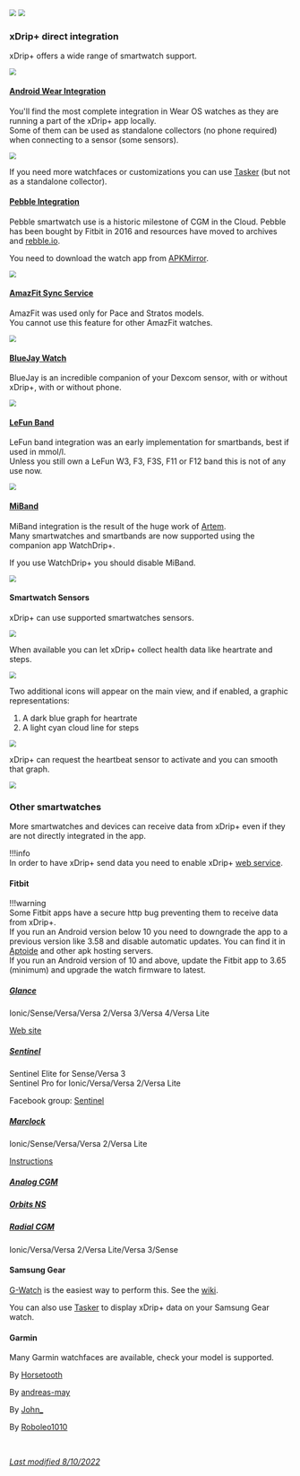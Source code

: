 

<img src="../../images/hamburger_menu.png" style="zoom:75%;" />  
<img src="../../use/images/M-S-SW.png" style="zoom:75%;" />

### xDrip+ direct integration

xDrip+ offers a wide range of smartwatch support.

<img src="../images/M-S-SW1.png" style="zoom:75%;" />

#### [Android Wear Integration](../wear)

You'll find the most complete integration in Wear OS watches as they are running a part of the xDrip+ app locally.  
Some of them can be used as standalone collectors (no phone required) when connecting to a sensor (some sensors).

<img src="../images/M-S-SW2.png" style="zoom:75%;" />

If you need more watchfaces or customizations you can use [Tasker](https://github.com/FreDiabetics/xDrip--Tasker-Tizen-Watchface-Integration/blob/master/README.md) (but not as a standalone collector).

#### [Pebble Integration](../pebble)

Pebble smartwatch use is a historic milestone of CGM in the Cloud. Pebble has been bought by Fitbit in 2016 and resources have moved to archives and [rebble.io](https://rebble.io/).

You need to download the watch app from [APKMirror](https://www.apkmirror.com/apk/pebble-technology-corp/pebble/pebble-4-4-2-1405-62d45d7d7-endframe-release/pebble-4-4-2-1405-62d45d7d7-endframe-android-apk-download/).

<img src="../images/M-S-SW3.png" style="zoom:75%;" />

#### [AmazFit Sync Service](https://crazyinfo.de/2018/07/25/xdrip-smartwatch-widget-fuer-amazfit-pace-stratos/)

AmazFit was used only for Pace and Stratos models.  
You cannot use this feature for other AmazFit watches.

<img src="../images/M-S-SW4.png" style="zoom:75%;" />

#### [BlueJay Watch](../bluejay)

BlueJay is an incredible companion of your Dexcom sensor, with or without xDrip+, with or without phone.

<img src="../images/M-S-SW5.png" style="zoom:75%;" />

#### [LeFun Band](https://www.lefunsmart.com/collections/smartwatches)

LeFun band integration was an early implementation for smartbands, best if used in mmol/l.  
Unless you still own a LeFun W3, F3, F3S, F11 or F12 band this is not of any use now.

<img src="../images/M-S-SW6.png" style="zoom:75%;" />

#### [MiBand](../miband)

MiBand integration is the result of the huge work of [Artem](https://bigdigital.home.blog/).  
Many smartwatches and smartbands are now supported using the companion app WatchDrip+.

If you use WatchDrip+ you should disable MiBand.

<img src="../images/M-S-SW7.png" style="zoom:75%;" />

#### Smartwatch Sensors

xDrip+ can use supported smartwatches sensors.

<img src="../images/M-S-SW8.png" style="zoom:75%;" />

When available you can let xDrip+ collect health data like heartrate and steps.

<img src="../images/M-S-SW8a.png" style="zoom:75%;" />

Two additional icons will appear on the main view, and if enabled, a graphic representations:

1.  A dark blue graph for heartrate
2. A light cyan cloud line for steps

<img src="../images/M-S-SW8c.png" style="zoom:75%;" />

xDrip+ can request the heartbeat sensor to activate and you can smooth that graph.

<img src="../images/M-S-SW8b.png" style="zoom:75%;" />

### Other smartwatches

More smartwatches and devices can receive data from xDrip+ even if they are not directly integrated in the app.

!!!info  
    In order to have xDrip+ send data you need to enable xDrip+ [web service](../../use/interapp#web-service).

#### Fitbit

!!!warning  
    Some Fitbit apps have a secure http bug preventing them to receive data from xDrip+.  
    If you run an Android version below 10 you need to downgrade the app to a previous version like 3.58 and disable automatic updates. You can find it in [Aptoide](https://fitbit.en.aptoide.com/versions) and other apk hosting servers.  
    If you run an Android version of 10 and above, update the Fitbit app to 3.65 (minimum) and upgrade the watch firmware to latest.

##### [Glance](https://gallery.fitbit.com/details/7b5d9822-7e8e-41f9-a2a7-e823548c001c)

Ionic/Sense/Versa/Versa 2/Versa 3/Versa 4/Versa Lite

[Web site](https://glancewatchface.com/)

##### [Sentinel](https://gallery.fitbit.com/developer/b50ac7f5-b932-441a-be18-e258b17c736b)

Sentinel Elite for Sense/Versa 3  
Sentinel Pro for  Ionic/Versa/Versa 2/Versa Lite

Facebook group: [Sentinel](https://www.facebook.com/groups/3185325128159614)

##### [Marclock](https://gallery.fitbit.com/details/9eacf714-5b23-40c8-9621-ded74bd9edf9)

Ionic/Sense/Versa/Versa 2/Versa Lite

[Instructions](https://github.com/cramis1/Marclock-with-CGM-weather/blob/master/README.md)

##### [Analog CGM](https://gallery.fitbit.com/details/4d7b46b1-aaba-49b4-aa10-183321014dd3)

##### [Orbits NS](https://gallery.fitbit.com/details/44de5c81-b77c-4f90-baa8-38f3e3d28695)

##### [Radial CGM](https://gallery.fitbit.com/details/0173730e-5381-4495-bc6e-6ec93c8df029)

Ionic/Versa/Versa 2/Versa Lite/Versa 3/Sense

#### Samsung Gear

[G-Watch](https://play.google.com/store/apps/details?id=sk.trupici.g_watch) is the easiest way to perform this. See the [wiki](https://github.com/trupici/G-Watch-Wear/wiki).

You can also use [Tasker](https://github.com/FreDiabetics/xDrip--Tasker-Tizen-Watchface-Integration/blob/master/README.md) to display xDrip+ data on your Samsung Gear watch.

#### Garmin

Many Garmin watchfaces are available, check your model is supported.

By [Horsetooth](https://apps.garmin.com/en-US/developer/e985e9ec-bcf6-4aef-bfe9-77c1c93fc854/apps)

By [andreas-may](https://apps.garmin.com/en-US/developer/f9420c47-810f-47ac-a7dd-9fa7b8ecd22d/apps)

By [John_](https://apps.garmin.com/en-US/developer/b2d30711-2708-4f3a-8e83-009c16d07081/apps)

By [Roboleo1010](https://apps.garmin.com/en-US/developer/b61690c3-5e5c-4c4e-afe9-434db16542a9/apps)

</br>

[*Last modified 8/10/2022*](https://github.com/NightscoutFoundation/xDrip/releases/tag/2022.10.06)
